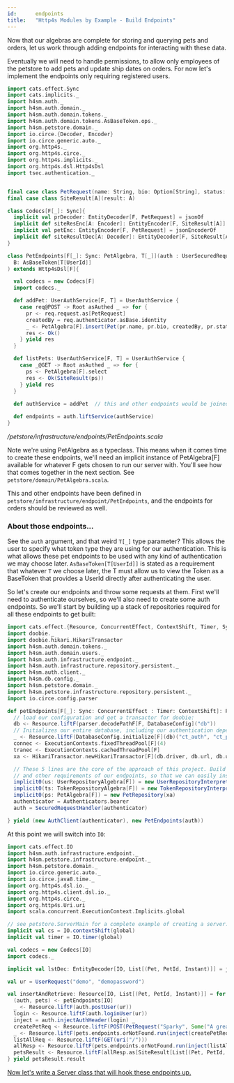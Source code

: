```yaml
---
id:      endpoints
title:   "Http4s Modules by Example - Build Endpoints"
---
```


Now that our algebras are complete for storing and querying pets and orders, let us work through adding endpoints for interacting with these data.

Eventually we will need to handle permissions, to allow only employees of the petstore to add pets and update ship dates on orders. For now let's implement the endpoints only requiring registered users.

```scala mdoc
import cats.effect.Sync
import cats.implicits._
import h4sm.auth._
import h4sm.auth.domain._
import h4sm.auth.domain.tokens._
import h4sm.auth.domain.tokens.AsBaseToken.ops._
import h4sm.petstore.domain._
import io.circe.{Decoder, Encoder}
import io.circe.generic.auto._
import org.http4s._
import org.http4s.circe._
import org.http4s.implicits._
import org.http4s.dsl.Http4sDsl
import tsec.authentication._


final case class PetRequest(name: String, bio: Option[String], status: String)
final case class SiteResult[A](result: A)

class Codecs[F[_]: Sync]{
  implicit val prDecoder: EntityDecoder[F, PetRequest] = jsonOf
  implicit def siteResEnc[A: Encoder]: EntityEncoder[F, SiteResult[A]] = jsonEncoderOf
  implicit val petEnc: EntityEncoder[F, PetRequest] = jsonEncoderOf
  implicit def siteResultDec[A: Decoder]: EntityDecoder[F, SiteResult[A]] = jsonOf
}

class PetEndpoints[F[_]: Sync: PetAlgebra, T[_]](auth : UserSecuredRequestHandler[F, T])(implicit
  B: AsBaseToken[T[UserId]]
) extends Http4sDsl[F]{

  val codecs = new Codecs[F]
  import codecs._

  def addPet: UserAuthService[F, T] = UserAuthService {
    case req@POST -> Root asAuthed _ => for {
      pr <- req.request.as[PetRequest]
      createdBy = req.authenticator.asBase.identity
      _ <- PetAlgebra[F].insert(Pet(pr.name, pr.bio, createdBy, pr.status))
      res <- Ok()
    } yield res
  }

  def listPets: UserAuthService[F, T] = UserAuthService {
    case _@GET -> Root asAuthed _ => for {
      ps <- PetAlgebra[F].select
      res <- Ok(SiteResult(ps))
    } yield res
  }
 
  def authService = addPet  // this and other endpoints would be joined with combineK, or <+> here.

  def endpoints = auth.liftService(authService)
}
```
*/petstore/infrastructure/endpoints/PetEndpoints.scala*

Note we're using PetAlgebra as a typeclass. This means when it comes time to create these endpoints, we'll need an implicit instance of PetAlgebra[F] available for whatever F gets chosen to run our server with. You'll see how that comes together in the next section. See `petstore/domain/PetAlgebra.scala`. 

This and other endpoints have been defined in `petstore/infrastructure/endpoint/PetEndpoints`, and the endpoints for orders should be reviewed as well.

### About those endpoints...
See the `auth` argument, and that weird `T[_]` type parameter? This allows the user to specify what token type they are using for our authentication. This is what allows these pet endpoints to be used with any kind of authentication we may choose later. `AsBaseToken[T[UserId]]` is stated as a requirement that whatever `T` we choose later, the T must allow us to view the Token as a BaseToken that provides a UserId directly after authenticating the user.

So let's create our endpoints and throw some requests at them. First we'll need to authenticate ourselves, so we'll also need to create some auth endpoints. So we'll start by building up a stack of repositories required for all these endpoints to get built:


```scala mdoc
import cats.effect.{Resource, ConcurrentEffect, ContextShift, Timer, Sync}
import doobie._
import doobie.hikari.HikariTransactor
import h4sm.auth.domain.tokens._
import h4sm.auth.domain.users._
import h4sm.auth.infrastructure.endpoint._
import h4sm.auth.infrastructure.repository.persistent._
import h4sm.auth.client._
import h4sm.db.config._
import h4sm.petstore.domain._
import h4sm.petstore.infrastructure.repository.persistent._
import io.circe.config.parser

def petEndpoints[F[_]: Sync: ConcurrentEffect : Timer: ContextShift]: Resource[F, (AuthClient[F, TSecBearerToken], PetEndpoints[F, TSecBearerToken])] = for {
  // load our configuration and get a transactor for doobie:
  db <- Resource.liftF(parser.decodePathF[F, DatabaseConfig]("db"))
  // Initializes our entire database, including our authentication dependency:
  _ <- Resource.liftF(DatabaseConfig.initialize[F](db)("ct_auth", "ct_petstore"))
  connec <- ExecutionContexts.fixedThreadPool[F](4)
  tranec <- ExecutionContexts.cachedThreadPool[F]
  xa <- HikariTransactor.newHikariTransactor[F](db.driver, db.url, db.user, db.password, connec, tranec)

  // These 5 lines are the core of the approach of this project. Build up the interpreters
  // and other requirements of our endpoints, so that we can easily instantiate them.
  implicit0(us: UserRepositoryAlgebra[F]) = new UserRepositoryInterpreter(xa)
  implicit0(ts: TokenRepositoryAlgebra[F]) = new TokenRepositoryInterpreter(xa)
  implicit0(ps: PetAlgebra[F]) = new PetRepository(xa)
  authenticator = Authenticators.bearer
  auth = SecuredRequestHandler(authenticator)

} yield (new AuthClient(authenticator), new PetEndpoints(auth))
```

At this point we will switch into `IO`:

```scala mdoc
import cats.effect.IO
import h4sm.auth.infrastructure.endpoint._
import h4sm.petstore.infrastructure.endpoint._
import h4sm.petstore.domain._
import io.circe.generic.auto._
import io.circe.java8.time._
import org.http4s.dsl.io._
import org.http4s.client.dsl.io._
import org.http4s.circe._
import org.http4s.Uri.uri
import scala.concurrent.ExecutionContext.Implicits.global

// see petstore.ServerMain for a complete example of creating a server. 
implicit val cs = IO.contextShift(global)
implicit val timer = IO.timer(global)

val codecs = new Codecs[IO]
import codecs._

implicit val lstDec: EntityDecoder[IO, List[(Pet, PetId, Instant)]] = jsonOf

val ur = UserRequest("demo", "demopassword")

val insertAndRetrieve: Resource[IO, List[(Pet, PetId, Instant)]] = for {
  (auth, pets) <- petEndpoints[IO]
  _ <- Resource.liftF(auth.postUser(ur))
  login <- Resource.liftF(auth.loginUser(ur))
  inject = auth.injectAuthHeader(login) _
  createPetReq <- Resource.liftF(POST(PetRequest("Sparky", Some("A great dog"), "available"), uri("/")))
  _ <- Resource.liftF(pets.endpoints.orNotFound.run(inject(createPetReq)))
  listAllReq <- Resource.liftF(GET(uri("/")))
  allResp <- Resource.liftF(pets.endpoints.orNotFound.run(inject(listAllReq)))
  petsResult <- Resource.liftF(allResp.as[SiteResult[List[(Pet, PetId, Instant)]]])
} yield petsResult.result

```

[Now let's write a Server class that will hook these endpoints up.](04-server.md)
